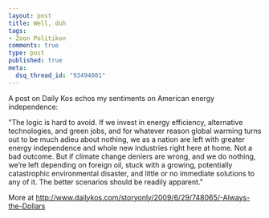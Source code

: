 ```yaml
--- 
layout: post
title: Well, duh
tags: 
- Zoon Politikon
comments: true
type: post
published: true
meta: 
  dsq_thread_id: "93494001"
---
```

A post on Daily Kos echos my sentiments on American energy independence:

"The logic is hard to avoid. If we invest in energy efficiency, alternative technologies, and green jobs, and for whatever reason global warming turns out to be much adieu about nothing, we as a nation are left with greater energy independence and whole new industries right here at home. Not a bad outcome. But if climate change deniers are wrong, and we do nothing, we’re left depending on foreign oil, stuck with a growing, potentially catastrophic environmental disaster, and little or no immediate solutions to any of it. The better scenarios should be readily apparent."

More at http://www.dailykos.com/storyonly/2009/6/29/748065/-Always-the-Dollars
